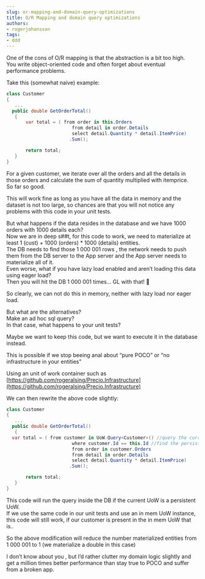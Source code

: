 ```yaml
---
slug: or-mapping-and-domain-query-optimizations
title: O/R Mapping and domain query optimizations
authors:
- rogerjohansson
tags:
- ddd
---
```

One of the cons of O/R mapping is that the abstraction is a bit too high.  
You write object-oriented code and often forget about eventual performance problems.

<!-- truncate -->

Take this (somewhat naive) example:

```csharp
class Customer
{
   ...
  public double GetOrderTotal()
   {
       var total = ( from order in this.Orders
                        from detail in order.Details
                        select detail.Quantity * detail.ItemPrice)
                       .Sum();

       return total;
   }
}
```

For a given customer, we iterate over all the orders and all the details in those orders and calculate the sum of quantity multiplied with itemprice.  
So far so good.

This will work fine as long as you have all the data in memory and the dataset is not too large, so chances are that you will not notice any problems with this code in your unit tests.

But what happens if the data resides in the database and we have 1000 orders with 1000 details each?  
Now we are in deep s##t, for this code to work, we need to materialize at least 1 (cust) + 1000 (orders) \* 1000 (details) entities.  
The DB needs to find those 1 000 001 rows , the network needs to push them from the DB server to the App server and the App server needs to materialize all of it.  
Even worse, what if you have lazy load enabled and aren’t loading this data using eager load?  
Then you will hit the DB 1 000 001 times… GL with that! 🙂

So clearly, we can not do this in memory, neither with lazy load nor eager load.

But what are the alternatives?  
Make an ad hoc sql query?  
In that case, what happens to your unit tests?

Maybe we want to keep this code, but we want to execute it in the database instead.

This is possible if we stop beeing anal about “pure POCO” or “no infrastructure in your entities”

Using an unit of work container such as [https://github.com/rogeralsing/Precio.Infrastructure](https://github.com/rogeralsing/Precio.Infrastructure)

We can then rewrite the above code slightly:

```csharp
class Customer
{
   ...
  public double GetOrderTotal()
   {
  var total = ( from customer in UoW.Query<Customer>() //query the current UoW
                        where customer.Id == this.Id //find the persistent record of "this"
                        from order in customer.Orders
                        from detail in order.Details
                        select detail.Quantity * detail.ItemPrice)
                       .Sum();

       return total;
   }
}
```

This code will run the query inside the DB if the current UoW is a persistent UoW.  
If we use the same code in our unit tests and use an in mem UoW instance, this code will still work, if our customer is present in the in mem UoW that is..

So the above modification will reduce the number materialized entities from 1 000 001 to 1 (we materialize a double in this case)

I don’t know about you , but I’d rather clutter my domain logic slightly and get a million times better performance than stay true to POCO and suffer from a broken app.
